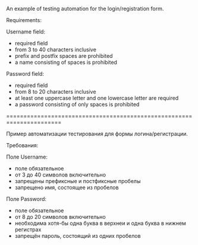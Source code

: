 An example of testing automation for the login/registration form.

Requirements:

Username field:
- required field
- from 3 to 40 characters inclusive
- prefix and postfix spaces are prohibited
- a name consisting of spaces is prohibited

Password field:
- required field
- from 8 to 20 characters inclusive
- at least one uppercase letter and one lowercase letter are required
- a password consisting of only spaces is prohibited

======================================================================

Пример автоматизации тестирования для формы логина/регистрации.

Требования:

Поле Username: 
- поле обязательное
- от 3 до 40 символов включительно
- запрещены префиксные и постфиксные пробелы
- запрещено имя, состоящее из пробелов

Поле Password:
- поле обязательное
- от 8 до 20 символов включительно
- необходима хотя-бы одна буква в верхнеи и одна буква в нижнем регистрах
- запрещён пароль, состоящий из одних пробелов
